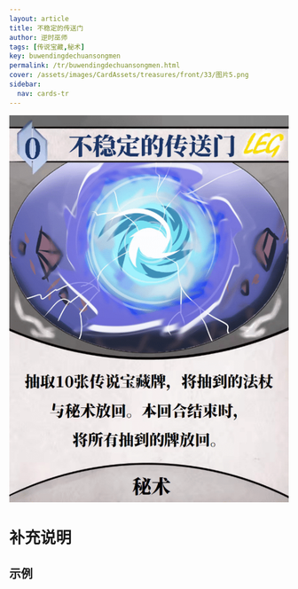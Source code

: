```yaml
---
layout: article
title: 不稳定的传送门
author: 逆时巫师
tags: [传说宝藏,秘术]
key: buwendingdechuansongmen
permalink: /tr/buwendingdechuansongmen.html
cover: /assets/images/CardAssets/treasures/front/33/图片5.png
sidebar:
  nav: cards-tr
---
```

![](/assets/images/CardAssets/treasures/front/33/图片5.png)

# 补充说明



## 示例
> 